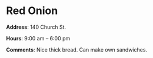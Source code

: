 # Red Onion

**Address**: 140 Church St.

**Hours**: 9:00 am – 6:00 pm

**Comments**: Nice thick bread. Can make own sandwiches.
